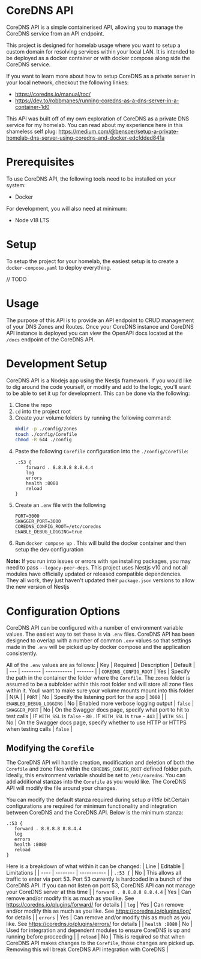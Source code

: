 # CoreDNS API
CoreDNS API is a simple containerised API, allowing you to manage the CoreDNS service from an API endpoint. 

This project is designed for homelab usage where you want to setup a custom domain for resolving services within your local LAN. It is intended to be deployed as a docker container or with docker compose along side the CoreDNS service.

If you want to learn more about how to setup CoreDNS as a private server in your local network, checkout the following linkes:
- https://coredns.io/manual/toc/
- https://dev.to/robbmanes/running-coredns-as-a-dns-server-in-a-container-1d0

This API was built off of my own exploration of CoreDNS as a private DNS service for my homelab. You can read about my experience here in this shameless self plug: https://medium.com/@bensoer/setup-a-private-homelab-dns-server-using-coredns-and-docker-edcfdded841a

# Prerequisites
To use CoreDNS API, the following tools need to be installed on your system:
- Docker

For development, you will also need at minimum:
- Node v18 LTS

# Setup
To setup the project for your homelab, the easiest setup is to create a `docker-compose.yaml` to deploy everything.

// TODO

 # Usage
 The purpose of this API is to provide an API endpoint to CRUD management of your DNS Zones and Routes. Once your CoreDNS instance and CoreDNS API instance is deployed you can view the OpenAPI docs located at the `/docs` endpoint of the CoreDNS API.



# Development Setup
CoreDNS API is a Nodejs app using the Nestjs framework. If you would like to dig around the code yourself, or modify and add to the logic, you'll want to be able to set it up for development. This can be done via the following:

1. Clone the repo
2. `cd` into the project root
3. Create your volume folders by running the following command:
    ```bash
    mkdir -p ./config/zones
    touch ./config/Corefile
    chmod -R 644 ./config
    ```
4. Paste the following `Corefile` configuration into the `./config/Corefile`:
    ```
    .:53 {
        forward . 8.8.8.8 8.8.4.4
        log
        errors
        health :8080
        reload
    }
    ```
3. Create an `.env` file with the following
    ```.env
    PORT=3000
    SWAGGER_PORT=3000
    COREDNS_CONFIG_ROOT=/etc/coredns
    ENABLE_DEBUG_LOGGING=true
    ```
3. Run `docker compose up` . This will build the docker container and then setup the dev configuration

**Note:** If you run into issues or errors with `npm` installing packages, you may need to pass `--legacy-peer-deps`. This project uses Nestjs v10 and not all modules have officially updated or released compatible dependencies. They all work, they just haven't updated their `package.json` versions to allow the new version of Nestjs

# Configuration Options
CoreDNS API can be configured with a number of environment variable values. The easiest way to set these is via `.env` files. CoreDNS API has been designed to overlap with a number of common `.env` values so that settings made in the `.env` will be picked up by docker compose and the application consistently.

All of the `.env` values are as follows:
| Key | Required | Description | Default |
| --- | -------- | ----------- | ------- |
| `COREDNS_CONFIG_ROOT` | Yes | Specify the path in the container the folder where the `Corefile`. The `zones` folder is assumed to be a subfolder within this root folder and will store all zone files within it. Youll want to make sure your volume mounts mount into this folder | N/A |
| `PORT` | No | Specify the listening port for the app | `3000` |
| `ENABLED_DEBUG_LOGGING` | No | Enabled more verbose logging output | `false`
| `SWAGGER_PORT` | No | On the Swagger docs page, specify what port to hit to test calls | IF `WITH_SSL` is `false` - `80` . IF `WITH_SSL` is `true` - `443` |
| `WITH_SSL` | No | On the Swagger docs page, specify whether to use HTTP or HTTPS when testing calls | `false` |

## Modifying the `Corefile`
 The CoreDNS API will handle creation, modification and deletion of both the `Corefile` and zone files within the `COREDNS_CONFIG_ROOT` defined folder path. Ideally, this environment variable should be set to `/etc/coredns`. You can add additional stanzas into the `Corefile` as you would like. The CoreDNS API will modify the file around your changes.
 
 You can modify the default stanza required during setup _a little bit_.Certain configurations are required for minimum functionality and integration between CoreDNS and the CoreDNS API. Below is the minimum stanza:
 ```
.:53 {
    forward . 8.8.8.8 8.8.4.4
    log
    errors
    health :8080
    reload
}
```
Here is a breakdown of what within it can be changed:
| Line | Editable | Limitations |
| ---- | -------- | ----------- |
| `.:53 {` | No | This allows all traffic to enter via port 53. Port 53 currently is hardcoded in a bunch of the CoreDNS API. If you can not listen on port 53, CoreDNS API can not manage your CoreDNS server at this time |
| `forward . 8.8.8.8 8.8.4.4` | Yes | Can remove and/or modify this as much as you like. See https://coredns.io/plugins/forward/ for details |
| `log` | Yes | Can remove and/or modify this as much as you like. See  https://coredns.io/plugins/log/ for details |
| `errors` | Yes | Can remove and/or modify this as much as you like. See https://coredns.io/plugins/errors/ for details |
| `health :8080` | No | Used for integration and dependent modules to ensure CoreDNS is up and running before proceeding |
| `reload` | No | This is required so that when CoreDNS API makes changes to the `Corefile`, those changes are picked up. Removing this will break CoreDNS API integration with CoreDNS |